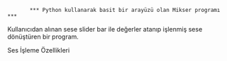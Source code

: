           *** Python kullanarak basit bir arayüzü olan Mikser programı ***
Kullanıcıdan alınan sese slider bar ile değerler atanıp işlenmiş sese dönüştüren bir program.

Ses İşleme Özellikleri

<pre
---Bass arttırma-azaltma
---Orta ses Frekans arttırma-azaltma
-Tiz arttırma-azaltma
-Chorus Efekti (Chorus derinliği-Chorus hızı)
-Echo Efekt(Tape Echo) ( Gecikme süresi-Geri besleme)
-Band Pass Filte( Düşük Kesim Frekans-Yüksek Kesim Frekans) (Alt frekans- Üst frekans)
-Reverb Efekti
-Subtle Echo gecikmesi
-Flanger Efekt
-Pitch Shift(Yarım Ton)(Perde yükseltme yaparak ses de incelme-Perde azaltma yaparak da ses de kalınlaşma sağlar)

>
